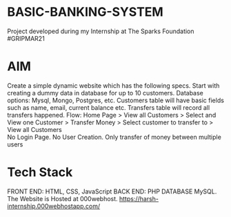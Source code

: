 # BASIC-BANKING-SYSTEM
Project developed during my Internship at The Sparks Foundation #GRIPMAR21

# AIM 
Create a simple dynamic website which has the following specs. Start with creating a dummy data in database for up to 10 customers. Database options: Mysql, Mongo, Postgres, etc. Customers table will have basic fields such as name, email, current balance etc. Transfers table will record all transfers happened. 
Flow: Home Page > View all Customers > Select and View one Customer > Transfer Money > Select customer to transfer to > View all Customers  
No Login Page. No User Creation. Only transfer of money between multiple users 

# Tech Stack 
FRONT END: HTML, CSS, JavaScript 
BACK END: PHP DATABASE MySQL.
The Website is Hosted at 000webhost. https://harsh-internship.000webhostapp.com/  
